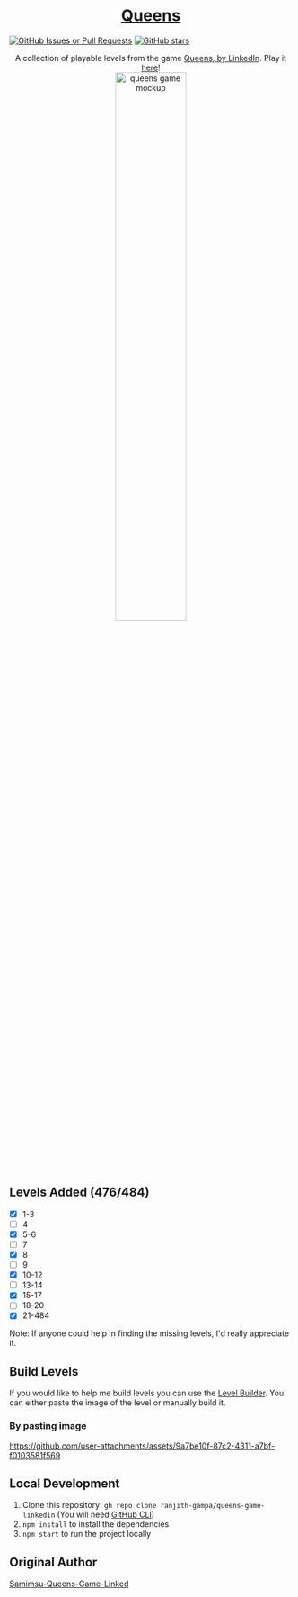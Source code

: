 <div align="center">
  <h1>
    <a href="https://queensgamerg.vercel.app/">
      Queens
    </a>
  </h1>
</div>

[![GitHub Issues or Pull Requests](https://img.shields.io/github/issues/ranjith-gampa/queens-game-linkedin)](https://github.com/ranjith-gampa/queens-game-linkedin/issues)
[![GitHub stars](https://img.shields.io/github/stars/ranjith-gampa/queens-game-linkedin?style=flat-square&label=github%20stars)](https://github.com/ranjith-gampa/queens-game-linkedin/stargazers)

<div align="center">
  <div>
    A collection of playable levels from the game
    <a href="https://www.linkedin.com/showcase/queens-game">
      Queens, by LinkedIn</a
    >. Play it <a href="https://queensgamerg.vercel.app/"> here</a>!
  </div>
  <img src="https://github.com/user-attachments/assets/6fda1818-21f7-4d65-a288-75c9a4f30f65" width="50%" alt="queens game mockup">
</div>

## Levels Added (476/484)

- [x] 1-3
- [ ] 4
- [x] 5-6
- [ ] 7
- [x] 8
- [ ] 9
- [x] 10-12
- [ ] 13-14
- [x] 15-17
- [ ] 18-20
- [x] 21-484

Note: If anyone could help in finding the missing levels, I'd really appreciate it.

## Build Levels

If you would like to help me build levels you can use the [Level Builder](https://queensgame.vercel.app/level-builder). You can either paste the image of the level or manually build it.

### By pasting image

https://github.com/user-attachments/assets/9a7be10f-87c2-4311-a7bf-f0103581f569

## Local Development

1. Clone this repository: `gh repo clone ranjith-gampa/queens-game-linkedin` (You will need [GitHub CLI](https://cli.github.com/))
2. `npm install` to install the dependencies
3. `npm start` to run the project locally

## Original Author

[Samimsu-Queens-Game-Linked](https://github.com/samimsu/queens-game-linkedin)
